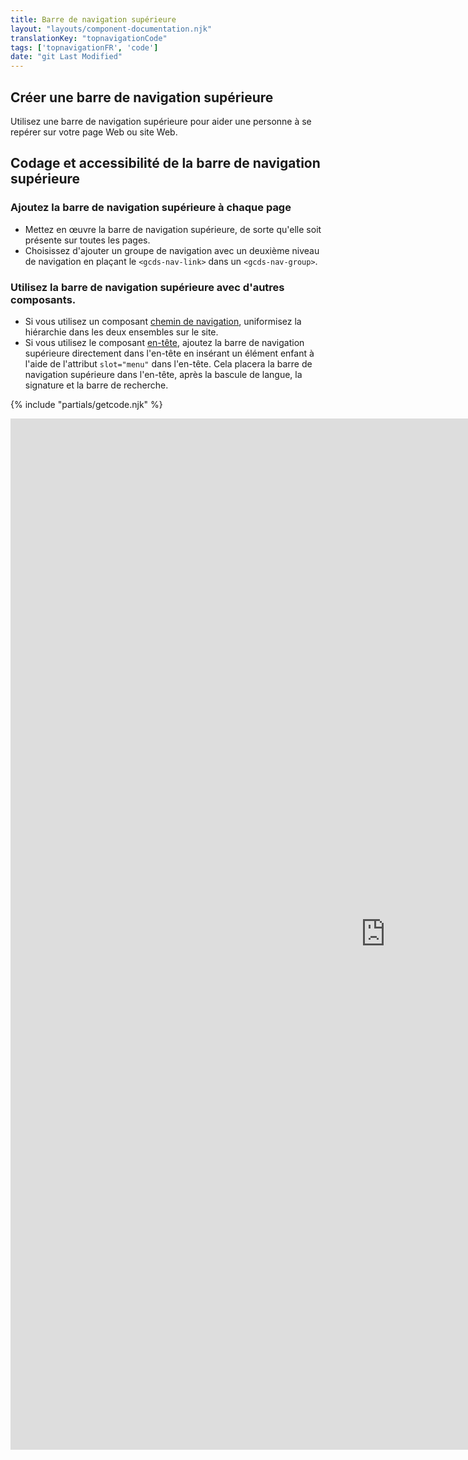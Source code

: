 ```yaml
---
title: Barre de navigation supérieure
layout: "layouts/component-documentation.njk"
translationKey: "topnavigationCode"
tags: ['topnavigationFR', 'code']
date: "git Last Modified"
---
```


## Créer une barre de navigation supérieure

Utilisez une barre de navigation supérieure pour aider une personne à se repérer sur votre page Web ou site Web.

## Codage et accessibilité de la barre de navigation supérieure

### Ajoutez la barre de navigation supérieure à chaque page

- Mettez en œuvre la barre de navigation supérieure, de sorte qu'elle soit présente sur toutes les pages.
- Choisissez d'ajouter un groupe de navigation avec un deuxième niveau de navigation en plaçant le `<gcds-nav-link>` dans un `<gcds-nav-group>`.

### Utilisez la barre de navigation supérieure avec d'autres composants.

- Si vous utilisez un composant <a href="{{ links.breadcrumbs }}">chemin de navigation</a>, uniformisez la hiérarchie dans les deux ensembles sur le site.  
- Si vous utilisez le  composant <a href="{{ links.header }}">en-tête</a>, ajoutez la barre de navigation supérieure directement dans l'en-tête en insérant un élément enfant à l'aide de l'attribut `slot="menu"` dans l'en-tête. Cela placera la barre de navigation supérieure dans l'en-tête, après la bascule de langue, la signature et la barre de recherche.

{% include "partials/getcode.njk" %}

<div class="iframe-container">
  <iframe
    title="Survol des propriétés et des évènements relatifs à gcds-top-nav."
    src="https://cds-snc.github.io/gcds-components/iframe.html?viewMode=docs&singleStory=true&id=components-top-navigation--events-properties"
    width="1200"
    height="1650"
    style="display: block; margin: 0 auto;"
    frameBorder="0"
    allow="clipboard-write"
  ></iframe>
</div>
